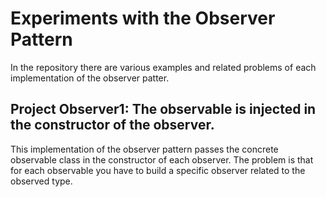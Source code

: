 # Experiments with the Observer Pattern

In the repository there are various examples and related problems of each implementation of the observer patter.

## Project Observer1: The observable is injected in the constructor of the observer.
This implementation of the observer pattern passes the concrete observable class in the constructor of each observer.
The problem is that for each observable you have to build a specific observer related to the observed type.


